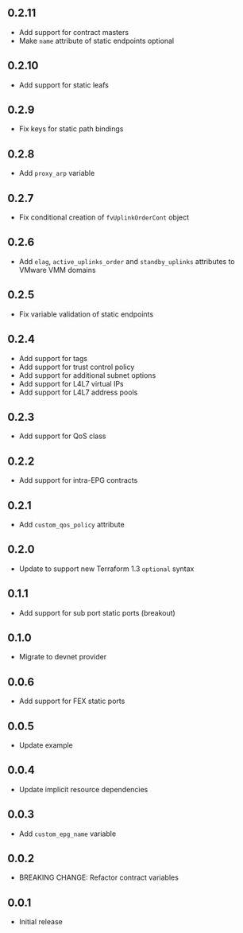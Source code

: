 ## 0.2.11

- Add support for contract masters
- Make `name` attribute of static endpoints optional

## 0.2.10

- Add support for static leafs

## 0.2.9

- Fix keys for static path bindings

## 0.2.8

- Add `proxy_arp` variable

## 0.2.7

- Fix conditional creation of `fvUplinkOrderCont` object

## 0.2.6

- Add `elag`, `active_uplinks_order` and `standby_uplinks` attributes to VMware VMM domains

## 0.2.5

- Fix variable validation of static endpoints

## 0.2.4

- Add support for tags
- Add support for trust control policy
- Add support for additional subnet options
- Add support for L4L7 virtual IPs
- Add support for L4L7 address pools

## 0.2.3

- Add support for QoS class

## 0.2.2

- Add support for intra-EPG contracts

## 0.2.1

- Add `custom_qos_policy` attribute

## 0.2.0

- Update to support new Terraform 1.3 `optional` syntax

## 0.1.1

- Add support for sub port static ports (breakout)

## 0.1.0

- Migrate to devnet provider

## 0.0.6

- Add support for FEX static ports

## 0.0.5

- Update example

## 0.0.4

- Update implicit resource dependencies

## 0.0.3

- Add `custom_epg_name` variable

## 0.0.2

- BREAKING CHANGE: Refactor contract variables

## 0.0.1

- Initial release
